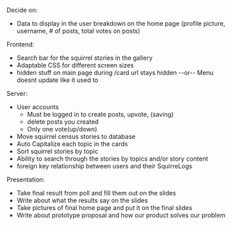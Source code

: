 Decide on:

-   Data to display in the user breakdown on the home page (profile picture, username, # of posts, total votes on posts)

Frontend:

-   Search bar for the squirrel stories in the gallery
-   Adaptable CSS for different screen sizes
-   hidden stuff on main page during /card url stays hidden --or-- Menu doesnt update like it used to

Server:

-   User accounts
    -   Must be logged in to create posts, upvote, (saving)
    -   delete posts you created
    -   Only one vote(up/down)
-   Move squirrel census stories to database
-   Auto Capitalize each topic in the cards
-   Sort squirrel stories by topic
-   Ability to search through the stories by topics and/or story content
-   foreign key relationship between users and their SquirreLogs

Presentation:

-   Take final result from poll and fill them out on the slides
-   Write about what the results say on the slides
-   Take pictures of final home page and put it on the final slides
-   Write about prototype proposal and how our product solves our problem
